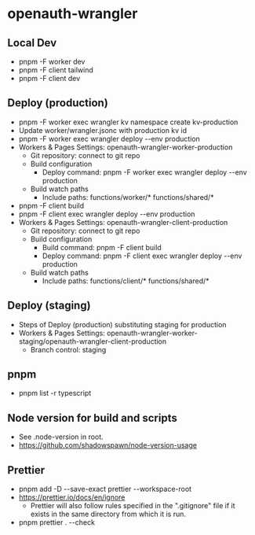 # openauth-wrangler

## Local Dev

- pnpm -F worker dev
- pnpm -F client tailwind
- pnpm -F client dev

## Deploy (production)

- pnpm -F worker exec wrangler kv namespace create kv-production
- Update worker/wrangler.jsonc with production kv id
- pnpm -F worker exec wrangler deploy --env production
- Workers & Pages Settings: openauth-wrangler-worker-production
  - Git repository: connect to git repo
  - Build configuration
    - Deploy command: pnpm -F worker exec wrangler deploy --env production
  - Build watch paths
    - Include paths: functions/worker/* functions/shared/*
- pnpm -F client build
- pnpm -F client exec wrangler deploy --env production
- Workers & Pages Settings: openauth-wrangler-client-production
  - Git repository: connect to git repo
  - Build configuration
    - Build command: pnpm -F client build
    - Deploy command: pnpm -F client exec wrangler deploy --env production
  - Build watch paths
    - Include paths: functions/client/* functions/shared/*

## Deploy (staging)

- Steps of Deploy (production) substituting staging for production
- Workers & Pages Settings: openauth-wrangler-worker-staging/openauth-wrangler-client-production
  - Branch control: staging

## pnpm

- pnpm list -r typescript

## Node version for build and scripts

- See .node-version in root.
- https://github.com/shadowspawn/node-version-usage

## Prettier

- pnpm add -D --save-exact prettier --workspace-root
- https://prettier.io/docs/en/ignore
  - Prettier will also follow rules specified in the ".gitignore" file if it exists in the same directory from which it is run.
- pnpm prettier . --check
